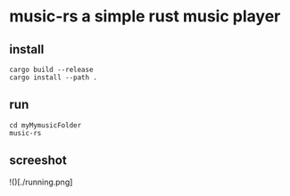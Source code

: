 # music-rs a simple rust music player

## install 
```
cargo build --release
cargo install --path .
```

## run 
```
cd myMymusicFolder
music-rs
```

## screeshot
!()[./running.png]
